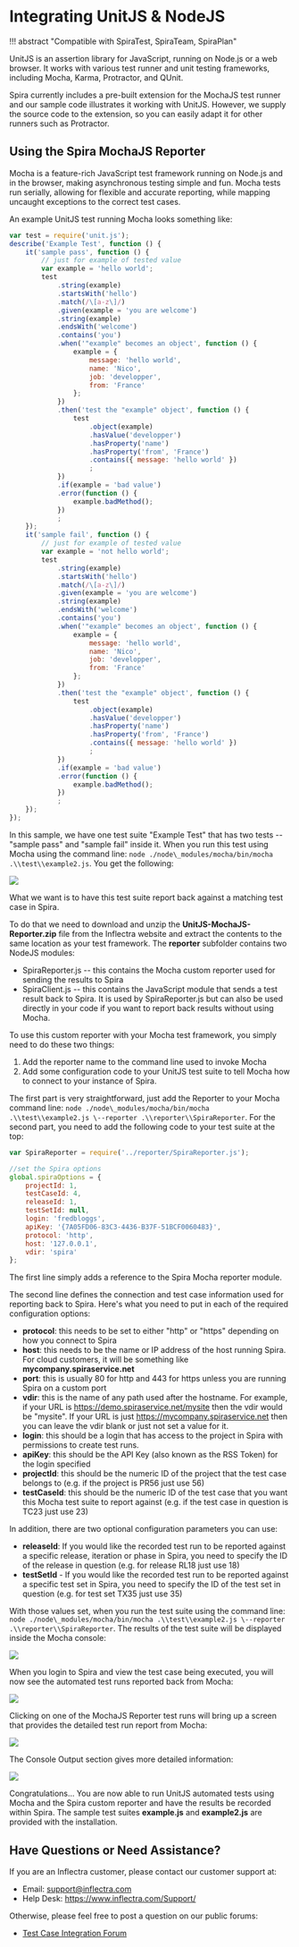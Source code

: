 # Integrating UnitJS & NodeJS
!!! abstract "Compatible with SpiraTest, SpiraTeam, SpiraPlan"

UnitJS is an assertion library for JavaScript, running on Node.js or a web browser. It works with various test runner and unit testing frameworks, including Mocha, Karma, Protractor, and QUnit.

Spira currently includes a pre-built extension for the MochaJS test runner and our sample code illustrates it working with UnitJS. However, we supply the source code to the extension, so you can easily adapt it for other runners such as Protractor.

## Using the Spira MochaJS Reporter
Mocha is a feature-rich JavaScript test framework running on Node.js and in the browser, making asynchronous testing simple and fun. Mocha tests run serially, allowing for flexible and accurate reporting, while mapping uncaught exceptions to the correct test cases.

An example UnitJS test running Mocha looks something like:

```javascript
var test = require('unit.js');
describe('Example Test', function () {
    it('sample pass', function () {
        // just for example of tested value
        var example = 'hello world';
        test
            .string(example)
            .startsWith('hello')
            .match(/\[a-z\]/)
            .given(example = 'you are welcome')
            .string(example)
            .endsWith('welcome')
            .contains('you')
            .when('"example" becomes an object', function () {
                example = {
                    message: 'hello world',
                    name: 'Nico',
                    job: 'developper',
                    from: 'France'
                };
            })
            .then('test the "example" object', function () {
                test
                    .object(example)
                    .hasValue('developper')
                    .hasProperty('name')
                    .hasProperty('from', 'France')
                    .contains({ message: 'hello world' })
                    ;
            })
            .if(example = 'bad value')
            .error(function () {
                example.badMethod();
            })
            ;
    });
    it('sample fail', function () {
        // just for example of tested value
        var example = 'not hello world';
        test
            .string(example)
            .startsWith('hello')
            .match(/\[a-z\]/)
            .given(example = 'you are welcome')
            .string(example)
            .endsWith('welcome')
            .contains('you')
            .when('"example" becomes an object', function () {
                example = {
                    message: 'hello world',
                    name: 'Nico',
                    job: 'developper',
                    from: 'France'
                };
            })
            .then('test the "example" object', function () {
                test
                    .object(example)
                    .hasValue('developper')
                    .hasProperty('name')
                    .hasProperty('from', 'France')
                    .contains({ message: 'hello world' })
                    ;
            })
            .if(example = 'bad value')
            .error(function () {
                example.badMethod();
            })
            ;
    });
});
```

In this sample, we have one test suite "Example Test" that has two tests -- "sample pass" and "sample fail" inside it. When you run this test using Mocha using the command line: `node ./node\_modules/mocha/bin/mocha .\\test\\example2.js`. You get the following:

![](img/Integrating_UnitJS_&_NodeJS_25.png)

What we want is to have this test suite report back against a matching test case in Spira.

To do that we need to download and unzip the **UnitJS-MochaJS-Reporter.zip** file from the Inflectra website and extract the contents to the same location as your test framework. The **reporter** subfolder contains two NodeJS modules:

-   SpiraReporter.js -- this contains the Mocha custom reporter used for sending the results to Spira
-   SpiraClient.js -- this contains the JavaScript module that sends a test result back to Spira. It is used by SpiraReporter.js but can also be used directly in your code if you want to report back results without using Mocha.

To use this custom reporter with your Mocha test framework, you simply need to do these two things:

1.  Add the reporter name to the command line used to invoke Mocha
2.  Add some configuration code to your UnitJS test suite to tell Mocha how to connect to your instance of Spira.

The first part is very straightforward, just add the Reporter to your Mocha command line: `node ./node\_modules/mocha/bin/mocha .\\test\\example2.js \--reporter .\\reporter\\SpiraReporter`. For the second part, you need to add the following code to your test suite at the top:

```javascript
var SpiraReporter = require('../reporter/SpiraReporter.js');

//set the Spira options
global.spiraOptions = {
    projectId: 1,
    testCaseId: 4,
    releaseId: 1,
    testSetId: null,
    login: 'fredbloggs',
    apiKey: '{7A05FD06-83C3-4436-B37F-51BCF0060483}',
    protocol: 'http',
    host: '127.0.0.1',
    vdir: 'spira'
};
```
The first line simply adds a reference to the Spira Mocha reporter module.

The second line defines the connection and test case information used for reporting back to Spira. Here's what you need to put in each of the required configuration options:

-   **protocol**: this needs to be set to either "http" or "https" depending on how you connect to Spira
-   **host**: this needs to be the name or IP address of the host running Spira. For cloud customers, it will be something like **mycompany.spiraservice.net**
-   **port**: this is usually 80 for http and 443 for https unless you are running Spira on a custom port
-   **vdir**: this is the name of any path used after the hostname. For example, if your URL is <https://demo.spiraservice.net/mysite> then the vdir would be "mysite". If your URL is just <https://mycompany.spiraservice.net> then you can leave the vdir blank or just not set a value for it.
-   **login**: this should be a login that has access to the project in Spira with permissions to create test runs.
-   **apiKey**: this should be the API Key (also known as the RSS Token) for the login specified
-   **projectId**: this should be the numeric ID of the project that the test case belongs to (e.g. if the project is PR56 just use 56)
-   **testCaseId**: this should be the numeric ID of the test case that you want this Mocha test suite to report against (e.g. if the test case in question is TC23 just use 23)

In addition, there are two optional configuration parameters you can use:

-   **releaseId**: If you would like the recorded test run to be reported against a specific release, iteration or phase in Spira, you need to specify the ID of the release in question (e.g. for release RL18 just use 18)
-   **testSetId** - If you would like the recorded test run to be reported against a specific test set in Spira, you need to specify the ID of the test set in question (e.g. for test set TX35 just use 35)

With those values set, when you run the test suite using the command line: `node ./node\_modules/mocha/bin/mocha .\\test\\example2.js \--reporter .\\reporter\\SpiraReporter`. The results of the test suite will be displayed inside the Mocha console:

![](img/Integrating_UnitJS_&_NodeJS_26.png)

When you login to Spira and view the test case being executed, you will now see the automated test runs reported back from Mocha:

![](img/Integrating_UnitJS_&_NodeJS_27.png)

Clicking on one of the MochaJS Reporter test runs will bring up a screen that provides the detailed test run report from Mocha:

![](img/Integrating_UnitJS_&_NodeJS_28.png)

The Console Output section gives more detailed information:

![](img/Integrating_UnitJS_&_NodeJS_29.png)

Congratulations... You are now able to run UnitJS automated tests using Mocha and the Spira custom reporter and have the results be recorded within Spira. The sample test suites **example.js** and **example2.js** are provided with the installation.

## Have Questions or Need Assistance?
If you are an Inflectra customer, please contact our customer support at:

- Email: support@inflectra.com
- Help Desk: https://www.inflectra.com/Support/

Otherwise, please feel free to post a question on our public forums:

- [Test Case Integration Forum](https://www.inflectra.com/Support/Forum/integrations/unit-testing/List.aspx)